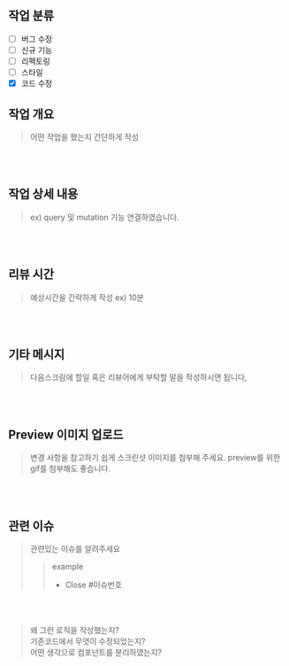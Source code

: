 ## 작업 분류 
- [ ] 버그 수정
- [ ] 신규 기능
- [ ] 리펙토링
- [ ] 스타일
- [X] 코드 수정

## 작업 개요
> 어떤 작업을 했는지 간단하게 작성

<br><br>
## 작업 상세 내용
>  ex) query 및 mutation 기능 연결하였습니다.

<br><br>
## 리뷰 시간
> 예상시간을 간략하게 작성 ex) 10분

<br><br>
## 기타 메시지
> 다음스크림에 할일 혹은 리뷰어에게 부탁할 말을 작성하시면 됩니다,

<br><br>
## Preview 이미지 업로드
> 변경 사항을 참고하기 쉽게 스크린샷 이미지를 첨부해 주세요. preview를 위한 gif를 첨부해도 좋습니다.

<br><br>
## 관련 이슈
> 관련있는 이슈를 알려주세요
>> example
>> - Close #이슈번호

<br><br>



> 왜 그런 로직을 작성했는지?  
기존코드에서 무엇이 수정되었는지?  
어떤 생각으로 컴포넌트를 분리하였는지?
